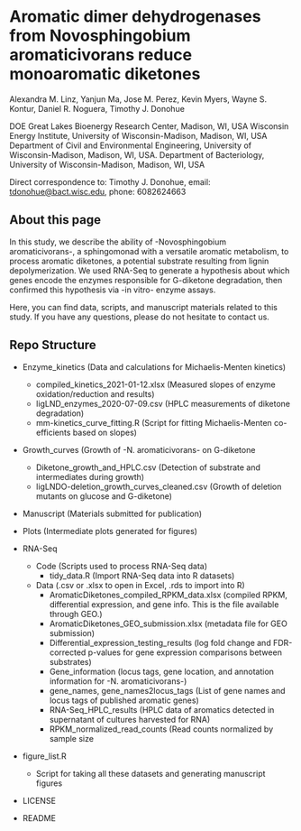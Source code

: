 # Aromatic dimer dehydrogenases from Novosphingobium aromaticivorans reduce monoaromatic diketones

Alexandra M. Linz, Yanjun Ma, Jose M. Perez, Kevin Myers, Wayne S. Kontur, Daniel R. Noguera, Timothy J. Donohue

DOE Great Lakes Bioenergy Research Center, Madison, WI, USA
Wisconsin Energy Institute, University of Wisconsin-Madison, Madison, WI, USA
Department of Civil and Environmental Engineering, University of Wisconsin-Madison, Madison, WI, USA.
Department of Bacteriology, University of Wisconsin-Madison, Madison, WI, USA

Direct correspondence to: Timothy J. Donohue, email: tdonohue@bact.wisc.edu, phone: 6082624663

## About this page

In this study, we describe the ability of -Novosphingobium aromaticivorans-, a sphingomonad with a versatile aromatic metabolism, to process aromatic diketones, a potential substrate resulting from lignin depolymerization. We used RNA-Seq to generate a hypothesis about which genes encode the enzymes responsible for G-diketone degradation, then confirmed this hypothesis via -in vitro- enzyme assays.

Here, you can find data, scripts, and manuscript materials related to this study. If you have any questions, please do not hesitate to contact us.

## Repo Structure

- Enzyme_kinetics (Data and calculations for Michaelis-Menten kinetics)
  - compiled_kinetics_2021-01-12.xlsx (Measured slopes of enzyme oxidation/reduction and results)
  - ligLND_enzymes_2020-07-09.csv (HPLC measurements of diketone degradation)
  - mm-kinetics_curve_fitting.R (Script for fitting Michaelis-Menten co-efficients based on slopes)
- Growth_curves (Growth of -N. aromaticivorans- on G-diketone
  - Diketone_growth_and_HPLC.csv (Detection of substrate and intermediates during growth)
  - ligLNDO-deletion_growth_curves_cleaned.csv (Growth of deletion mutants on glucose and G-diketone)
- Manuscript (Materials submitted for publication)
- Plots (Intermediate plots generated for figures)
- RNA-Seq
  - Code (Scripts used to process RNA-Seq data)
    - tidy_data.R (Import RNA-Seq data into R datasets)
  - Data (.csv or .xlsx to open in Excel, .rds to import into R)
    - AromaticDiketones_compiled_RPKM_data.xlsx (compiled RPKM, differential expression, and gene info. This is the file available through GEO.)
    - AromaticDiketones_GEO_submission.xlsx (metadata file for GEO submission)
    - Differential_expression_testing_results (log fold change and FDR-corrected p-values for gene expression comparisons between substrates)
    - Gene_information (locus tags, gene location, and annotation information for -N. aromaticivorans-)
    - gene_names, gene_names2locus_tags (List of gene names and locus tags of published aromatic genes)
    - RNA-Seq_HPLC_results (HPLC data of aromatics detected in supernatant of cultures harvested for RNA)
    - RPKM_normalized_read_counts (Read counts normalized by sample size

- figure_list.R
  - Script for taking all these datasets and generating manuscript figures
- LICENSE
- README